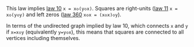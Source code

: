 This law implies [law 10](https://teorth.github.io/equational_theories/implications/?10) `x = x◇(y◇x)`.  Squares are right-units ([law 11](https://teorth.github.io/equational_theories/implications/?11) `x = x◇(y◇y)` and left zeros ([law 360](https://teorth.github.io/equational_theories/implications/?11) `x◇x = (x◇x)◇y`).

In terms of the undirected graph implied by law 10, which connects `x` and `y` if `x=x◇y` (equivalently `y=y◇x`), this means that squares are connected to all vertices including themselves.
